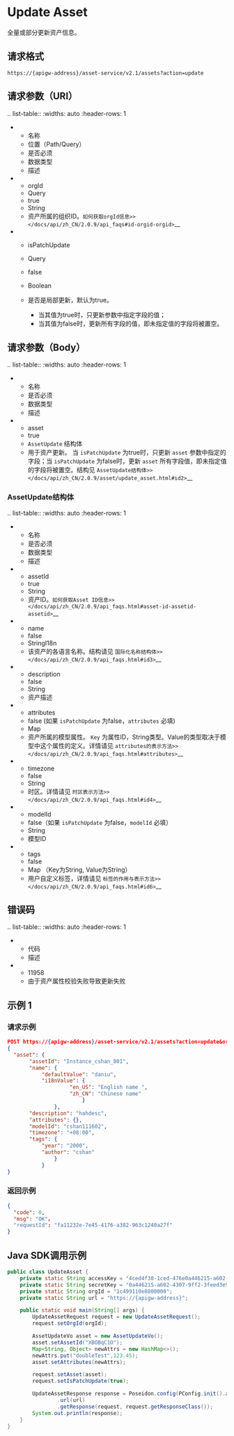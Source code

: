 # Update Asset

全量或部分更新资产信息。

## 请求格式

```
https://{apigw-address}/asset-service/v2.1/assets?action=update
```

## 请求参数（URI）

.. list-table::
   :widths: auto
   :header-rows: 1

   * - 名称
     - 位置（Path/Query）
     - 是否必须
     - 数据类型
     - 描述
   * - orgId
     - Query
     - true
     - String
     - 资产所属的组织ID。`如何获取orgId信息>> </docs/api/zh_CN/2.0.9/api_faqs#id-orgid-orgid>`__
   * - isPatchUpdate
     - Query
     - false
     - Boolean
     - 是否是局部更新，默认为true。
     
       + 当其值为true时，只更新参数中指定字段的值；
       + 当其值为false时，更新所有字段的值，即未指定值的字段将被置空。


## 请求参数（Body）

.. list-table::
   :widths: auto
   :header-rows: 1

   * - 名称
     - 是否必须
     - 数据类型
     - 描述
   * - asset
     - true
     - ``AssetUpdate`` 结构体
     - 用于资产更新。
       当 ``isPatchUpdate`` 为true时，只更新 ``asset`` 参数中指定的字段；当 ``isPatchUpdate`` 为false时，更新 ``asset`` 所有字段值，即未指定值的字段将被置空。结构见 `AssetUpdate结构体>> </docs/api/zh_CN/2.0.9/asset/update_asset.html#id2>`__


### AssetUpdate结构体


.. list-table::
   :widths: auto
   :header-rows: 1

   * - 名称
     - 是否必须
     - 数据类型
     - 描述
   * - assetId
     - true
     - String
     - 资产ID。`如何获取Asset ID信息>> </docs/api/zh_CN/2.0.9/api_faqs.html#asset-id-assetid-assetid>`__
   * - name
     - false
     - StringI18n
     - 该资产的各语言名称。结构请见 `国际化名称结构体>> </docs/api/zh_CN/2.0.9/api_faqs.html#id3>`__
   * - description
     - false
     - String
     - 资产描述
   * - attributes
     - false
        (如果 ``isPatchUpdate`` 为false，``attributes`` 必填)
     - Map
     - 资产所属的模型属性。
        ``Key`` 为属性ID，String类型。Value的类型取决于模型中这个属性的定义。详情请见 `attributes的表示方法>> </docs/api/zh_CN/2.0.9/api_faqs.html#attributes>`__
   * - timezone
     - false
     - String
     - 时区。详情请见 `时区表示方法>> </docs/api/zh_CN/2.0.9/api_faqs.html#id4>`__
   * - modelId
     - false（如果 ``isPatchUpdate`` 为false，``modelId`` 必填）
     - String
     - 模型ID
   * - tags
     - false
     - Map
        （Key为String, Value为String）
     - 用户自定义标签，详情请见 `标签的作用与表示方法>> </docs/api/zh_CN/2.0.9/api_faqs.html#id6>`__


## 错误码

.. list-table::
   :widths: auto
   :header-rows: 1

   * - 代码
     - 描述
   * - 11958
     - 由于资产属性校验失败导致更新失败


## 示例 1

### 请求示例

```json
POST https://{apigw-address}/asset-service/v2.1/assets?action=update&orgId=o15475450989191
{
  "asset": {
       "assetId": "Instance_cshan_001",
       "name": {
           "defaultValue": "daniu",
           "i18nValue": {
                    "en_US": "English name ",
                    "zh_CN": "Chinese name"
                        }
               },
       "description": "hahdesc",
       "attributes": {},
       "modelId": "cshan111602",
       "timezone": "+08:00",
       "tags": {
           "year": "2000",
           "author": "cshan"
               }
           }
}
```

### 返回示例

```json
{
  "code": 0,
  "msg": "OK"，
  "requestId": "fa11232e-7e45-4176-a382-963c1240a27f"
}

```


## Java SDK调用示例

```java
public class UpdateAsset {
    private static String accessKey = "4ced4f38-1ced-476e0a446215-a602-4307";
    private static String secretKey = "0a446215-a602-4307-9ff2-3feed3e983ce";
    private static String orgId = "1c499110e8800000";
    private static String url = "https://{apigw-address}";

    public static void main(String[] args) {
        UpdateAssetRequest request = new UpdateAssetRequest();
        request.setOrgId(orgId);

        AssetUpdateVo asset = new AssetUpdateVo();
        asset.setAssetId("XBOBqC1O");
        Map<String, Object> newAttrs = new HashMap<>();
        newAttrs.put("doubleTest",123.45);
        asset.setAttributes(newAttrs);

        request.setAsset(asset);
        request.setIsPatchUpdate(true);

        UpdateAssetResponse response = Poseidon.config(PConfig.init().appKey(accessKey).appSecret(secretKey).debug())
                .url(url)
                .getResponse(request, request.getResponseClass());
        System.out.println(response);
    }
}
```
